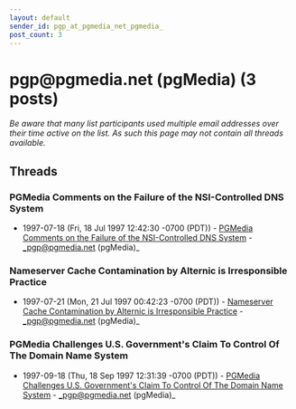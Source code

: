 ```yaml
---
layout: default
sender_id: pgp_at_pgmedia_net_pgmedia_
post_count: 3
---
```


# pgp<span>@</span>pgmedia.net (pgMedia) (3 posts)

_Be aware that many list participants used multiple email addresses over their time active on the list. As such this page may not contain all threads available._

## Threads

### PGMedia Comments on the Failure of the NSI-Controlled DNS System
+ 1997-07-18 (Fri, 18 Jul 1997 12:42:30 -0700 (PDT)) - [PGMedia Comments on the Failure of the NSI-Controlled DNS System](/archive/1997/07/1dabde6c0ad4c416c1737ddfdb62907c2fec56ab251ad6d61f165a159b3580cf) - _pgp@pgmedia.net (pgMedia)_

### Nameserver Cache Contamination by Alternic is Irresponsible Practice
+ 1997-07-21 (Mon, 21 Jul 1997 00:42:23 -0700 (PDT)) - [Nameserver Cache Contamination by Alternic is Irresponsible Practice](/archive/1997/07/b0d1630671a16b57e877f65f69d34488c163122373bb2de1567429706e6a79ca) - _pgp@pgmedia.net (pgMedia)_

### PGMedia Challenges U.S. Government's Claim	   To Control Of The Domain Name System
+ 1997-09-18 (Thu, 18 Sep 1997 12:31:39 -0700 (PDT)) - [PGMedia Challenges U.S. Government's Claim	   To Control Of The Domain Name System](/archive/1997/09/1128d3ff5c41806f4471ded4223992b0391610ea688fe1c272708b802a792056) - _pgp@pgmedia.net (pgMedia)_

